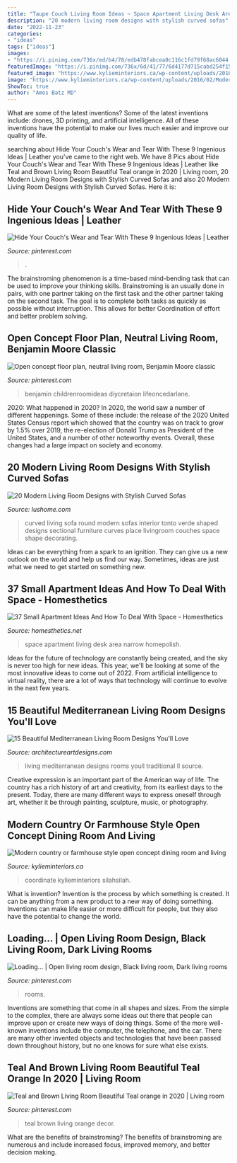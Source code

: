 ```yaml
---
title: "Taupe Couch Living Room Ideas ~ Space Apartment Living Desk Area Narrow Homepolish"
description: "20 modern living room designs with stylish curved sofas"
date: "2022-11-23"
categories:
- "ideas"
tags: ["ideas"]
images:
- "https://i.pinimg.com/736x/ed/b4/78/edb478fabcea0c116c1fd79f68ac6044.jpg"
featuredImage: "https://i.pinimg.com/736x/6d/41/77/6d4177d715cabd254f1578289c0f713c--furniture-repair-painted-furniture.jpg"
featured_image: "https://www.kylieminteriors.ca/wp-content/uploads/2016/02/Modern-country-or-farmhouse-style-open-concept-dining-room-and-living-room-with-gray-and-warm-gold-and-yellow-accents.-Couch-rug-and-paint-color-all-coordinate-666x1024.jpg"
image: "https://www.kylieminteriors.ca/wp-content/uploads/2016/02/Modern-country-or-farmhouse-style-open-concept-dining-room-and-living-room-with-gray-and-warm-gold-and-yellow-accents.-Couch-rug-and-paint-color-all-coordinate-666x1024.jpg"
ShowToc: true
author: "Amos Batz MD"
---
```



What are some of the latest inventions?
Some of the latest inventions include: drones, 3D printing, and artificial intelligence. All of these inventions have the potential to make our lives much easier and improve our quality of life.

	

		
searching about Hide Your Couch&#039;s Wear and Tear With These 9 Ingenious Ideas | Leather you've came to the right web. We have 8 Pics about Hide Your Couch&#039;s Wear and Tear With These 9 Ingenious Ideas | Leather like Teal and Brown Living Room Beautiful Teal orange in 2020 | Living room, 20 Modern Living Room Designs with Stylish Curved Sofas and also 20 Modern Living Room Designs with Stylish Curved Sofas. Here it is:
		
    
## Hide Your Couch&#039;s Wear And Tear With These 9 Ingenious Ideas | Leather

<img loading=lazy src="https://i.pinimg.com/736x/6d/41/77/6d4177d715cabd254f1578289c0f713c--furniture-repair-painted-furniture.jpg" onerror="this.onerror=null;this.src='https://tse1.mm.bing.net/th?id=OIP.HUPSJsF01GiTR1ghwx7UXAHaE5&amp;pid=15.1';" alt="Hide Your Couch&#039;s Wear and Tear With These 9 Ingenious Ideas | Leather">

_Source: pinterest.com_

>. 

	

The brainstroming phenomenon is a time-based mind-bending task that can be used to improve your thinking skills. Brainstroming is an usually done in pairs, with one partner taking on the first task and the other partner taking on the second task. The goal is to complete both tasks as quickly as possible without interruption. This allows for better Coordination of effort and better problem solving.

    
## Open Concept Floor Plan, Neutral Living Room, Benjamin Moore Classic

<img loading=lazy src="https://i.pinimg.com/736x/ed/b4/78/edb478fabcea0c116c1fd79f68ac6044.jpg" onerror="this.onerror=null;this.src='https://tse1.mm.bing.net/th?id=OIP.x8ratLGGFAH91HB6Fh-0XQHaJ4&amp;pid=15.1';" alt="Open concept floor plan, neutral living room, Benjamin Moore classic">

_Source: pinterest.com_

>benjamin childrenroomideas diycretaion lifeoncedarlane. 

	

2020: What happened in 2020?
In 2020, the world saw a number of different happenings. Some of these include: the release of the 2020 United States Census report which showed that the country was on track to grow by 1.5% over 2019, the re-election of Donald Trump as President of the United States, and a number of other noteworthy events. Overall, these changes had a large impact on society and economy.

    
## 20 Modern Living Room Designs With Stylish Curved Sofas

<img loading=lazy src="https://www.lushome.com/wp-content/uploads/2015/01/modern-living-room-furniture-curved-sofas-14.jpg" onerror="this.onerror=null;this.src='https://tse1.mm.bing.net/th?id=OIP.zlbEZ5sR6G1bha_ld4Nf1gHaFB&amp;pid=15.1';" alt="20 Modern Living Room Designs with Stylish Curved Sofas">

_Source: lushome.com_

>curved living sofa round modern sofas interior tonto verde shaped designs sectional furniture curves place livingroom couches space shape decorating. 

	

Ideas can be everything from a spark to an ignition. They can give us a new outlook on the world and help us find our way. Sometimes, ideas are just what we need to get started on something new.

    
## 37 Small Apartment Ideas And How To Deal With Space - Homesthetics

<img loading=lazy src="http://cdn.homesthetics.net/wp-content/uploads/2016/09/35.jpg" onerror="this.onerror=null;this.src='https://tse2.mm.bing.net/th?id=OIP.lfJvYFDYndinJZMBfR1kTQHaLI&amp;pid=15.1';" alt="37 Small Apartment Ideas And How To Deal With Space - Homesthetics">

_Source: homesthetics.net_

>space apartment living desk area narrow homepolish. 

	

Ideas for the future of technology are constantly being created, and the sky is never too high for new ideas. This year, we'll be looking at some of the most innovative ideas to come out of 2022. From artificial intelligence to virtual reality, there are a lot of ways that technology will continue to evolve in the next few years.

    
## 15 Beautiful Mediterranean Living Room Designs You&#039;ll Love

<img loading=lazy src="https://www.architectureartdesigns.com/wp-content/uploads/2016/07/15-Beautiful-Mediterranean-Living-Room-Designs-Youll-Love-11.jpg" onerror="this.onerror=null;this.src='https://tse2.mm.bing.net/th?id=OIP.YNPFah0UQqGCs_hnAmmPBQHaFE&amp;pid=15.1';" alt="15 Beautiful Mediterranean Living Room Designs You&#039;ll Love">

_Source: architectureartdesigns.com_

>living mediterranean designs rooms youll traditional ll source. 

	

Creative expression is an important part of the American way of life. The country has a rich history of art and creativity, from its earliest days to the present. Today, there are many different ways to express oneself through art, whether it be through painting, sculpture, music, or photography.

    
## Modern Country Or Farmhouse Style Open Concept Dining Room And Living

<img loading=lazy src="https://www.kylieminteriors.ca/wp-content/uploads/2016/02/Modern-country-or-farmhouse-style-open-concept-dining-room-and-living-room-with-gray-and-warm-gold-and-yellow-accents.-Couch-rug-and-paint-color-all-coordinate-666x1024.jpg" onerror="this.onerror=null;this.src='https://tse2.mm.bing.net/th?id=OIP.WiC-aP7NGu1Lzy2jQQzjdQHaLY&amp;pid=15.1';" alt="Modern country or farmhouse style open concept dining room and living">

_Source: kylieminteriors.ca_

>coordinate kylieminteriors silahsilah. 

	

What is invention?
Invention is the process by which something is created. It can be anything from a new product to a new way of doing something. Inventions can make life easier or more difficult for people, but they also have the potential to change the world.

    
## Loading... | Open Living Room Design, Black Living Room, Dark Living Rooms

<img loading=lazy src="https://i.pinimg.com/736x/c7/b2/54/c7b254e6b542c2f2374698eee08702c9.jpg" onerror="this.onerror=null;this.src='https://tse3.mm.bing.net/th?id=OIP.tpTTEC3sYw5e8gcI1cMNHQHaLH&amp;pid=15.1';" alt="Loading... | Open living room design, Black living room, Dark living rooms">

_Source: pinterest.com_

>rooms. 

	

Inventions are something that come in all shapes and sizes. From the simple to the complex, there are always some ideas out there that people can improve upon or create new ways of doing things. Some of the more well-known inventions include the computer, the telephone, and the car. There are many other invented objects and technologies that have been passed down throughout history, but no one knows for sure what else exists.

    
## Teal And Brown Living Room Beautiful Teal Orange In 2020 | Living Room

<img loading=lazy src="https://i.pinimg.com/736x/89/5c/a7/895ca781e680424ac577e6fe8a0f7e99.jpg" onerror="this.onerror=null;this.src='https://tse3.mm.bing.net/th?id=OIP.-pdRLtbhZvRR-MRLUS5LQwHaJ3&amp;pid=15.1';" alt="Teal and Brown Living Room Beautiful Teal orange in 2020 | Living room">

_Source: pinterest.com_

>teal brown living orange decor. 

	

What are the benefits of brainstroming?
The benefits of brainstroming are numerous and include increased focus, improved memory, and better decision making.

